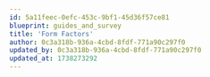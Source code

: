 ```yaml
---
id: 5a11feec-0efc-453c-9bf1-45d36f57ce81
blueprint: guides_and_survey
title: 'Form Factors'
author: 0c3a318b-936a-4cbd-8fdf-771a90c297f0
updated_by: 0c3a318b-936a-4cbd-8fdf-771a90c297f0
updated_at: 1738273292
---
```

